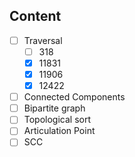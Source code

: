 

## Content

- [ ] Traversal
  - [ ] 318
  - [x] 11831
  - [x] 11906
  - [x] 12422
- [ ] Connected Components
- [ ] Bipartite graph
- [ ] Topological sort
- [ ] Articulation Point
- [ ] SCC
